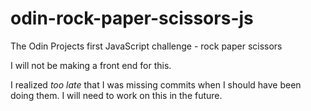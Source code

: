 # odin-rock-paper-scissors-js
The Odin Projects first JavaScript challenge - rock paper scissors

I will not be making a front end for this.

I realized _too late_ that I was missing commits when I should have been doing them. I will need to work on this in the future. 
